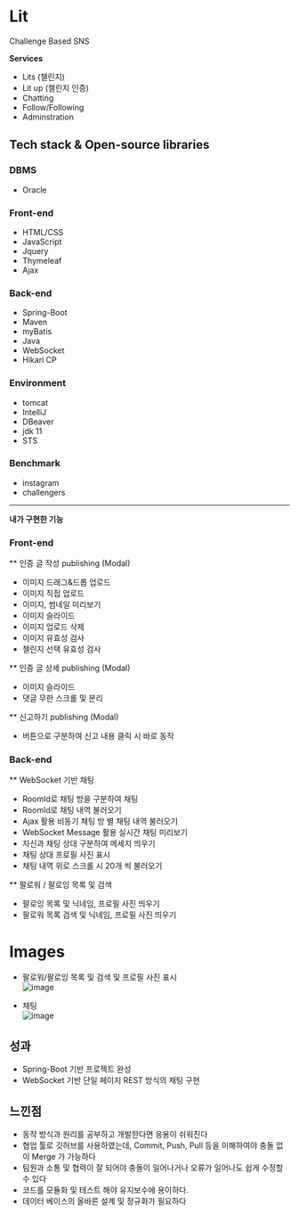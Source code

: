 # Lit
Challenge Based SNS
 
 **Services**
 - Lits (챌린지)
 - Lit up (챌린지 인증)
 - Chatting
 - Follow/Following
 - Adminstration

 ## Tech stack & Open-source libraries
 ### DBMS
 * Oracle
### Front-end
 *  HTML/CSS
 *  JavaScript
 *  Jquery
 *  Thymeleaf
 *  Ajax
### Back-end
 * Spring-Boot
 * Maven
 * myBatis
 * Java
 * WebSocket
 * Hikari CP
 
### Environment  
  *  tomcat
  *  IntelliJ
  *  DBeaver
  *  jdk 11
  *  STS
  
### Benchmark
* instagram
* challengers
  
----
**내가 구현한 기능**
### Front-end
** 인증 글 작성 publishing (Modal)
- 이미지 드래그&드롭 업로드
- 이미지 직접 업로드
- 이미지, 썸네일 미리보기
- 이미지 슬라이드
- 이미지 업로드 삭제
- 이미지 유효성 검사
- 챌린지 선택 유효성 검사  

** 인증 글 상세 publishing (Modal)
- 이미지 슬라이드
- 댓글 무한 스크롤 및 분리

** 신고하기 publishing (Modal)
- 버튼으로 구분하여 신고 내용 클릭 시 바로 동작

### Back-end
** WebSocket 기반 채팅
- RoomId로 채팅 방을 구분하여 채팅
- RoomId로 채팅 내역 불러오기
- Ajax 활용 비동기 채팅 방 별 채팅 내역 불러오기
- WebSocket Message 활용 실시간 채팅 미리보기
- 자신과 채팅 상대 구분하여 메세지 띄우기 
- 채팅 상대 프로필 사진 표시
- 채팅 내역 위로 스크롤 시 20개 씩 불러오기

** 팔로워 / 팔로잉 목록 및 검색
- 팔로잉 목록 및 닉네임, 프로필 사진 띄우기
- 팔로워 목록 검색 및 닉네임, 프로필 사진 띄우기

# Images

* 팔로워/팔로잉 목록 및 검색 및 프로필 사진 표시  
![image](https://user-images.githubusercontent.com/93972072/178234598-8bdfde74-2cea-4326-8fc2-b0b8083d559c.png)


* 채팅  
![image](https://user-images.githubusercontent.com/93972072/178234991-f0f3bbd2-ea59-4f61-ae2f-092055060927.png)


**성과**
----
* Spring-Boot 기반 프로젝트 완성
* WebSocket 기반 단일 페이지 REST 방식의 채팅 구현

**느낀점**
----
* 동작 방식과 원리를 공부하고 개발한다면 응용이 쉬워진다
* 협업 툴로 깃허브를 사용하였는데, Commit, Push, Pull 등을 이해하여야 충돌 없이 Merge 가 가능하다
* 팀원과 소통 및 협력이 잘 되어야 충돌이 일어나거나 오류가 일어나도 쉽게 수정할 수 있다
* 코드를 모듈화 및 테스트 해야 유지보수에 용이하다.
* 데이터 베이스의 올바른 설계 및 정규화가 필요하다

